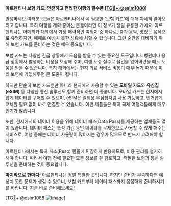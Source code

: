 **아르헨티나 보험 카드: 안전하고 편리한 여행의 필수품 [[TG💪+ @esim1088](https://t.me/s/esim1088)]**

안녕하세요 여러분! 오늘은 아르헨티나에서 꼭 필요한 '보험 카드'에 대해 자세히 알아보려고 합니다. 특히 여행을 계획 중이신 분들이라면 이 정보가 정말 유용할 거예요. 아르헨티나는 아메리카 대륙에서 가장 매력적인 여행지 중 하나로, 춤과 음악, 맛있는 음식으로 유명하지만, 때때로 예상치 못한 상황에 처할 수 있습니다. 그런 순간을 대비하기 위해 보험 카드를 준비하는 것은 매우 중요합니다.

보험 카드는 다양한 긴급 상황에서 도움을 받을 수 있는 중요한 도구입니다. 병원비나 응급 상황에서 발생하는 비용을 보장해 주며, 여행 도중 실수로 물건을 잃어버렸을 때도 도움을 받을 수 있습니다. 특히 해외에서는 현지 의료 서비스 비용이 매우 높기 때문에 미리 보험에 가입해두면 큰 도움이 됩니다.

하지만 단순히 보험 카드뿐만 아니라 현지에서 사용할 수 있는 **모바일 카드**와 **유심칩(eSIM)** 등 다양한 통신 솔루션도 함께 준비하면 더 좋습니다. 모바일 카드는 현지에서 쉽게 데이터를 구매할 수 있으며, eSIM은 일회용 유심칩처럼 사용 가능하고, 번거롭게 교체할 필요 없이 바로 연결할 수 있습니다. 이런 제품들은 특히 국제 여행객들에게 매우 인기가 많습니다.

또한, 현지에서의 데이터 이용을 위해 데이터 패스(Data Pass)를 제공하는 업체들도 많이 있습니다. 데이터 패스는 특정 기간 동안 데이터를 무제한으로 사용할 수 있게 해주는 서비스로, 여행 중에는 데이터 사용량이 많아지는 경우가 많으므로 반드시 고려해야 합니다.

아르헨티나에서는 특히 페소(Peso) 환율에 민감하게 반응하므로, 비용 관리를 철저히 해야 합니다. 따라서 여행 전에 필요한 모든 정보를 잘 검토하고, 적절한 보험과 통신 솔루션을 준비하는 것이 중요합니다.

**마지막으로 한마디:** 아르헨티나는 정말 특별한 곳입니다. 하지만 준비가 부족하다면 예상치 못한 문제가 생길 수 있으니, 보험 카드부터 데이터 패스까지 꼼꼼하게 준비하시기를 바랍니다. 지금 바로 준비해보세요!

[[TG💪+ @esim1088](https://t.me/s/esim1088) ![Image](https://i.postimg.cc/Y0z9fWf4/image.png)]